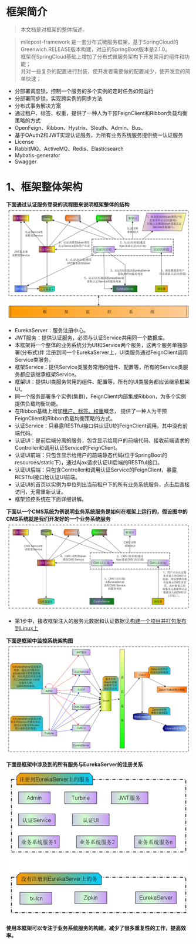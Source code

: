 # 框架简介

> 本文档是对框架的整体描述。

> milepost-framework 是一套分布式微服务框架，基于SpringCloud的Greenwich.RELEASE版本构建，对应的SpringBoot版本是2.1.0。<br>
框架在SpringCloud基础上增加了分布式微服务架构下开发常用的组件和功能；<br>
并对一些复杂的配置进行封装，使开发者需要做的配置减少，使开发变的简单快速；<br>

* 分部署调度锁，控制一个服务的多个实例的定时任务如何运行 
* 分部署同步锁，实现跨实例的同步方法
* 分布式事务解决方案
* 通过租户、标签、权重，提供了一种人为干预FeignClient和Ribbon负载均衡策略的方式
* OpenFeign、Ribbon、Hystrix、Sleuth、Admin、Bus、
* 基于OAuth2和JWT实现认证服务，为所有业务系统服务提供统一认证服务
* License
* RabbitMQ、ActiveMQ、Redis、Elasticsearch
* Mybatis-generator 
* Swagger



# 1、框架整体架构
**下面通过认证服务登录的流程图来说明框架整体的结构**
![images/认证服务登录流程图.bmp](images/认证服务登录流程图-0409-1.bmp)

* EurekaServer：服务注册中心。
* JWT服务：提供认证服务，必须与认证Service共用同一个数据库。
* 本框架将一个整体的业务系统分为UI和Service两个服务，这两个服务单独部署(分布式)并 
注册到同一个EurekaServer上，UI类服务通过FeignClient调用Service类服务。
* 框架Service：提供Service类服务常用的组件、配置等，所有的Service类服务都应该继承框架Service。
* 框架UI：提供UI类服务常用的组件、配置等，所有的UI类服务都应该继承框架UI。
* 同一个服务部署多个实例(集群)，FeignClient内部集成Ribbon，为多个实例提供负载均衡功能。
* 在Ribbon基础上增加[租户、标签、权重](../3guideForDevelopment/2distributedDevelopment/2tenant.md)概念， 
提供了一种人为干预FeignClient和Ribbon负载均衡策略的方式。
* 认证Service：只暴露RESTful接口供认证UI的FeignClient调用，其中没有前端代码。
* 认证UI：是前后端分离的服务，包含显示给用户的前端代码、接收前端请求的Controller和调用认证Service的FeignClient。
* 认证UI前端：只包含显示给用户的前端静态代码(位于SpringBoot的resources/static下)，通过Ajax请求认证UI后端的RESTful接口。
* 认证UI后端：只包含Controller和调用认证Service的FeignClient，暴露RESTful接口给认证UI前端。
* 认证UI的首页以实例为单位列出当前租户下的所有业务系统服务，点击后直接访问，无需重新认证。
* 框架监控系统在下面详细讲解。

**下面以一个CMS系统为例说明业务系统服务是如何在框架上运行的，假设图中的CMS系统就是我们开发好的一个业务系统服务**
![images/业务系统服务是如何在框架上运行的.bmp](images/业务系统服务是如何在框架上运行的-0409-1.bmp)

* 第1步中，接收框架注入的服务元数据和认证数据见[构建一个项目并打包发布到Linux上](../3guideForDevelopment/3example/2projectExample.md)

**下面是框架中监控系统架构图**
![images/框架监控系统.bmp](images/框架监控系统-0409-1.bmp)


**下面是框架中涉及到的所有服务与EurekaServer的注册关系**<br>
![images/框架全部服务.bmp](images/框架全部服务-0409-1.bmp)


**使用本框架可以专注于业务系统服务的构建，减少了很多重复性的工作，提高效率。**


